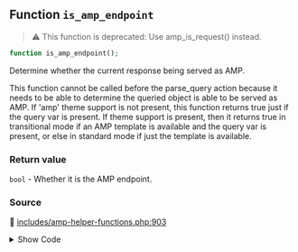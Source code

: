 ## Function `is_amp_endpoint`

> :warning: This function is deprecated: Use amp_is_request() instead.

```php
function is_amp_endpoint();
```

Determine whether the current response being served as AMP.

This function cannot be called before the parse_query action because it needs to be able to determine the queried object is able to be served as AMP. If &#039;amp&#039; theme support is not present, this function returns true just if the query var is present. If theme support is present, then it returns true in transitional mode if an AMP template is available and the query var is present, or else in standard mode if just the template is available.

### Return value

`bool` - Whether it is the AMP endpoint.

### Source

:link: [includes/amp-helper-functions.php:903](../../includes/amp-helper-functions.php#L903-L905)

<details>
<summary>Show Code</summary>

```php
function is_amp_endpoint() {
	return amp_is_request();
}
```

</details>
